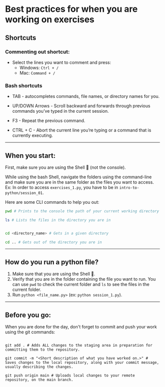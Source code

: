 # Best practices for when you are working on exercises

## Shortcuts

### Commenting out shortcut:
- Select the lines you want to comment and press:
    - Windows: ```Ctrl + / ```
    - Mac: ```Command + /```


### Bash shortcuts
- TAB - autocompletes commands, file names, or directory names for you​.

- UP/DOWN Arrows - Scroll backward and forwards through previous commands you’ve typed in the current session. ​

- F3 - Repeat the previous command​.

- CTRL + C -  Abort the current line you’re typing or a command that is currently executing​.


---


## When you start:
First, make sure you are using the Shell 🐚 (not the console). 

While using the bash Shell, navigate the folders using the command-line and make sure you are in the same folder as the files you want to access. Ex: In order to access `exercises_1.py`, you have to be in `intro-to-python/session_01`.

Here are some CLI commands to help you out:

```bash
pwd # Prints to the console the path of your current working directory

ls # Lists the files in the directory you are in


cd <directory_name> # Gets in a given directory

cd .. # Gets out of the directory you are in

```

---

## How do you run a python file?
1. Make sure that you are using the Shell 🐚.
1. Verify that you are in the folder containing the file you want to run. You can use `pwd` to check the current folder and `ls` to see the files in the current folder.
2. Run `python <file_name.py>` (ex: `python session_1.py`).

---

## Before you go:

When you are done for the day, don't forget to commit and push your work using the git commands:

```shell

git add . # Adds ALL changes to the staging area in preparation for committing them to the repository.​

git commit -m "<Short description of what you have worked on.>" #  Saves changes to the local repository, along with your commit message, usually describing the changes.

git push origin main # Uploads local changes to your remote repository, on the main branch.
```